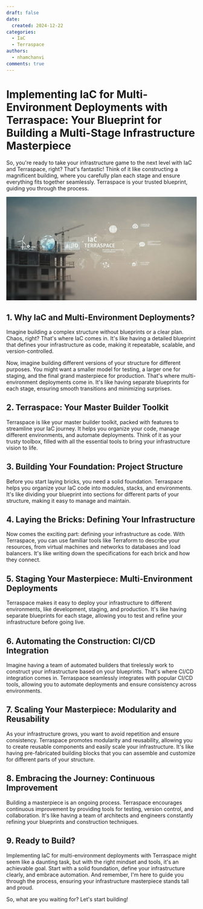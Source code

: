```yaml
---
draft: false
date:
  created: 2024-12-22
categories:
  - IaC
  - Terraspace
authors:
  - nhamchanvi
comments: true
---
```


# Implementing IaC for Multi-Environment Deployments with Terraspace: Your Blueprint for Building a Multi-Stage Infrastructure Masterpiece

So, you're ready to take your infrastructure game to the next level with IaC and Terraspace, right? That's fantastic! Think of it like constructing a magnificent building, where you carefully plan each stage and ensure everything fits together seamlessly. Terraspace is your trusted blueprint, guiding you through the process.

[![Image]](./implementing-iac-for-multi-environment-deployments-with-terraspace-your-blueprint-for-building-a-multi-stage-infrastructure-masterpiece.md)

[Image]: ../../assets/terraspace-blueprint.jpg

<!-- more -->

## 1. Why IaC and Multi-Environment Deployments?

Imagine building a complex structure without blueprints or a clear plan. Chaos, right? That's where IaC comes in. It's like having a detailed blueprint that defines your infrastructure as code, making it repeatable, scalable, and version-controlled.

Now, imagine building different versions of your structure for different purposes. You might want a smaller model for testing, a larger one for staging, and the final grand masterpiece for production. That's where multi-environment deployments come in. It's like having separate blueprints for each stage, ensuring smooth transitions and minimizing surprises.

## 2. Terraspace: Your Master Builder Toolkit

Terraspace is like your master builder toolkit, packed with features to streamline your IaC journey. It helps you organize your code, manage different environments, and automate deployments. Think of it as your trusty toolbox, filled with all the essential tools to bring your infrastructure vision to life.

## 3. Building Your Foundation: Project Structure

Before you start laying bricks, you need a solid foundation. Terraspace helps you organize your IaC code into modules, stacks, and environments. It's like dividing your blueprint into sections for different parts of your structure, making it easy to manage and maintain.

## 4. Laying the Bricks: Defining Your Infrastructure

Now comes the exciting part: defining your infrastructure as code. With Terraspace, you can use familiar tools like Terraform to describe your resources, from virtual machines and networks to databases and load balancers. It's like writing down the specifications for each brick and how they connect.

## 5. Staging Your Masterpiece: Multi-Environment Deployments

Terraspace makes it easy to deploy your infrastructure to different environments, like development, staging, and production. It's like having separate blueprints for each stage, allowing you to test and refine your infrastructure before going live.

## 6. Automating the Construction: CI/CD Integration

Imagine having a team of automated builders that tirelessly work to construct your infrastructure based on your blueprints. That's where CI/CD integration comes in. Terraspace seamlessly integrates with popular CI/CD tools, allowing you to automate deployments and ensure consistency across environments.

## 7. Scaling Your Masterpiece: Modularity and Reusability

As your infrastructure grows, you want to avoid repetition and ensure consistency. Terraspace promotes modularity and reusability, allowing you to create reusable components and easily scale your infrastructure. It's like having pre-fabricated building blocks that you can assemble and customize for different parts of your structure.

## 8. Embracing the Journey: Continuous Improvement

Building a masterpiece is an ongoing process. Terraspace encourages continuous improvement by providing tools for testing, version control, and collaboration. It's like having a team of architects and engineers constantly refining your blueprints and construction techniques.

## 9. Ready to Build?

Implementing IaC for multi-environment deployments with Terraspace might seem like a daunting task, but with the right mindset and tools, it's an achievable goal. Start with a solid foundation, define your infrastructure clearly, and embrace automation. And remember, I'm here to guide you through the process, ensuring your infrastructure masterpiece stands tall and proud.

So, what are you waiting for? Let's start building!
